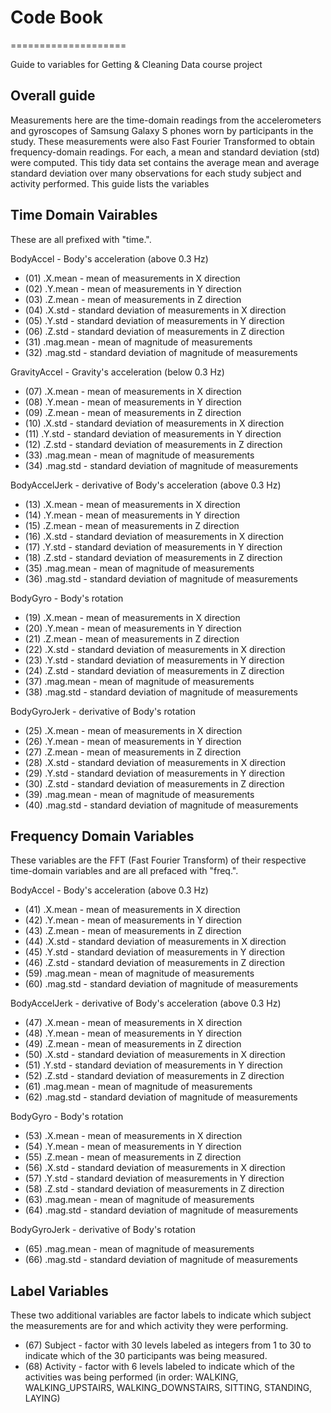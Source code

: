 # Code Book
====================

Guide to variables for Getting & Cleaning Data course project

## Overall guide

Measurements here are the time-domain readings from the accelerometers and gyroscopes of Samsung Galaxy S phones worn by participants in the study. These measurements were also Fast Fourier Transformed to obtain frequency-domain readings. For each, a mean and standard deviation (std) were computed. This tidy data set contains the average mean and average standard deviation over many observations for each study subject and activity performed. This guide lists the variables 

## Time Domain Vairables
These are all prefixed with "time.".

BodyAccel - Body's acceleration (above 0.3 Hz)
*  (01) .X.mean - mean of measurements in X direction
*  (02) .Y.mean - mean of measurements in Y direction
*  (03) .Z.mean - mean of measurements in Z direction
*  (04) .X.std - standard deviation of measurements in X direction
*  (05) .Y.std - standard deviation of measurements in Y direction
*  (06) .Z.std - standard deviation of measurements in Z direction
*  (31) .mag.mean - mean of magnitude of measurements
*  (32) .mag.std - standard deviation of magnitude of measurements

GravityAccel - Gravity's acceleration (below 0.3 Hz)
*  (07) .X.mean - mean of measurements in X direction
*  (08) .Y.mean - mean of measurements in Y direction
*  (09) .Z.mean - mean of measurements in Z direction
*  (10) .X.std - standard deviation of measurements in X direction
*  (11) .Y.std - standard deviation of measurements in Y direction
*  (12) .Z.std - standard deviation of measurements in Z direction
*  (33) .mag.mean - mean of magnitude of measurements
*  (34) .mag.std - standard deviation of magnitude of measurements

BodyAccelJerk - derivative of Body's acceleration (above 0.3 Hz)
*  (13) .X.mean - mean of measurements in X direction
*  (14) .Y.mean - mean of measurements in Y direction
*  (15) .Z.mean - mean of measurements in Z direction
*  (16) .X.std - standard deviation of measurements in X direction
*  (17) .Y.std - standard deviation of measurements in Y direction
*  (18) .Z.std - standard deviation of measurements in Z direction
*  (35) .mag.mean - mean of magnitude of measurements
*  (36) .mag.std - standard deviation of magnitude of measurements

BodyGyro - Body's rotation
*  (19) .X.mean - mean of measurements in X direction
*  (20) .Y.mean - mean of measurements in Y direction
*  (21) .Z.mean - mean of measurements in Z direction
*  (22) .X.std - standard deviation of measurements in X direction
*  (23) .Y.std - standard deviation of measurements in Y direction
*  (24) .Z.std - standard deviation of measurements in Z direction
*  (37) .mag.mean - mean of magnitude of measurements
*  (38) .mag.std - standard deviation of magnitude of measurements

BodyGyroJerk - derivative of Body's rotation
*  (25) .X.mean - mean of measurements in X direction
*  (26) .Y.mean - mean of measurements in Y direction
*  (27) .Z.mean - mean of measurements in Z direction
*  (28) .X.std - standard deviation of measurements in X direction
*  (29) .Y.std - standard deviation of measurements in Y direction
*  (30) .Z.std - standard deviation of measurements in Z direction
*  (39) .mag.mean - mean of magnitude of measurements
*  (40) .mag.std - standard deviation of magnitude of measurements

## Frequency Domain Variables

These variables are the FFT (Fast Fourier Transform) of their respective time-domain variables and are all prefaced with "freq.".

BodyAccel - Body's acceleration (above 0.3 Hz)
*  (41) .X.mean - mean of measurements in X direction
*  (42) .Y.mean - mean of measurements in Y direction
*  (43) .Z.mean - mean of measurements in Z direction
*  (44) .X.std - standard deviation of measurements in X direction
*  (45) .Y.std - standard deviation of measurements in Y direction
*  (46) .Z.std - standard deviation of measurements in Z direction
*  (59) .mag.mean - mean of magnitude of measurements
*  (60) .mag.std - standard deviation of magnitude of measurements

BodyAccelJerk - derivative of Body's acceleration (above 0.3 Hz)
*  (47) .X.mean - mean of measurements in X direction
*  (48) .Y.mean - mean of measurements in Y direction
*  (49) .Z.mean - mean of measurements in Z direction
*  (50) .X.std - standard deviation of measurements in X direction
*  (51) .Y.std - standard deviation of measurements in Y direction
*  (52) .Z.std - standard deviation of measurements in Z direction
*  (61) .mag.mean - mean of magnitude of measurements
*  (62) .mag.std - standard deviation of magnitude of measurements

BodyGyro - Body's rotation
*  (53) .X.mean - mean of measurements in X direction
*  (54) .Y.mean - mean of measurements in Y direction
*  (55) .Z.mean - mean of measurements in Z direction
*  (56) .X.std - standard deviation of measurements in X direction
*  (57) .Y.std - standard deviation of measurements in Y direction
*  (58) .Z.std - standard deviation of measurements in Z direction
*  (63) .mag.mean - mean of magnitude of measurements
*  (64) .mag.std - standard deviation of magnitude of measurements

BodyGyroJerk - derivative of Body's rotation
*  (65) .mag.mean - mean of magnitude of measurements
*  (66) .mag.std - standard deviation of magnitude of measurements

## Label Variables

These two additional variables are factor labels to indicate which subject the measurements are for and which activity they were performing.

* (67) Subject - factor with 30 levels labeled as integers from 1 to 30 to indicate which of the 30 participants was being measured.
* (68) Activity - factor with 6 levels labeled to indicate which of the activities was being performed (in order: WALKING, WALKING\_UPSTAIRS, WALKING\_DOWNSTAIRS, SITTING, STANDING, LAYING)
